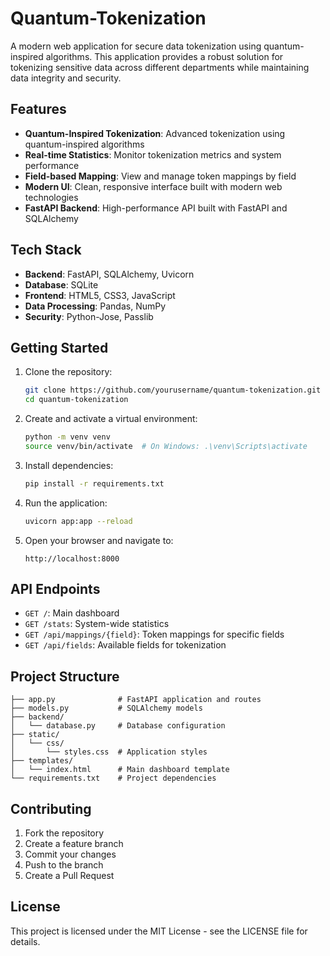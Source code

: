 # Quantum-Tokenization

A modern web application for secure data tokenization using quantum-inspired algorithms. This application provides a robust solution for tokenizing sensitive data across different departments while maintaining data integrity and security.

## Features

- **Quantum-Inspired Tokenization**: Advanced tokenization using quantum-inspired algorithms
- **Real-time Statistics**: Monitor tokenization metrics and system performance
- **Field-based Mapping**: View and manage token mappings by field
- **Modern UI**: Clean, responsive interface built with modern web technologies
- **FastAPI Backend**: High-performance API built with FastAPI and SQLAlchemy

## Tech Stack

- **Backend**: FastAPI, SQLAlchemy, Uvicorn
- **Database**: SQLite
- **Frontend**: HTML5, CSS3, JavaScript
- **Data Processing**: Pandas, NumPy
- **Security**: Python-Jose, Passlib

## Getting Started

1. Clone the repository:
   ```bash
   git clone https://github.com/yourusername/quantum-tokenization.git
   cd quantum-tokenization
   ```

2. Create and activate a virtual environment:
   ```bash
   python -m venv venv
   source venv/bin/activate  # On Windows: .\venv\Scripts\activate
   ```

3. Install dependencies:
   ```bash
   pip install -r requirements.txt
   ```

4. Run the application:
   ```bash
   uvicorn app:app --reload
   ```

5. Open your browser and navigate to:
   ```
   http://localhost:8000
   ```

## API Endpoints

- `GET /`: Main dashboard
- `GET /stats`: System-wide statistics
- `GET /api/mappings/{field}`: Token mappings for specific fields
- `GET /api/fields`: Available fields for tokenization

## Project Structure

```
├── app.py              # FastAPI application and routes
├── models.py           # SQLAlchemy models
├── backend/
│   └── database.py     # Database configuration
├── static/
│   └── css/
│       └── styles.css  # Application styles
├── templates/
│   └── index.html      # Main dashboard template
└── requirements.txt    # Project dependencies
```

## Contributing

1. Fork the repository
2. Create a feature branch
3. Commit your changes
4. Push to the branch
5. Create a Pull Request

## License

This project is licensed under the MIT License - see the LICENSE file for details.
